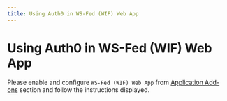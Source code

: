 ```yaml
---
title: Using Auth0 in WS-Fed (WIF) Web App
---
```


# Using Auth0 in WS-Fed (WIF) Web App

Please enable and configure `WS-Fed (WIF) Web App` from <a href="@@uiAppAddonsURL@@">Application Add-ons</a> section and follow the instructions displayed.
